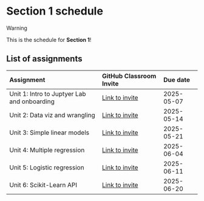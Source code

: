# Section 1 schedule

> [!WARNING]  
> This is the schedule for **Section 1**!

## List of assignments

| **Assignment** | **GitHub Classroom Invite** | **Due date** |
|:--- |:--- |:--- |
| Unit 1: Intro to Juptyer Lab and onboarding | [Link to invite](https://classroom.github.com/a/AuT1P80o) | 2025-05-07 |
| Unit 2: Data viz and wrangling | [Link to invite](https://classroom.github.com/a/bH4knhv9) | 2025-05-14 |
| Unit 3: Simple linear models | [Link to invite](https://classroom.github.com/a/lA5eZJ3L) | 2025-05-21 |
| Unit 4: Multiple regression | [Link to invite](https://classroom.github.com/a/KJLSMxPH) | 2025-06-04 |
| Unit 5: Logistic regression | [Link to invite](https://classroom.github.com/a/cWH54wCL) | 2025-06-11 |
| Unit 6: Scikit-Learn API | [Link to invite](https://classroom.github.com/a/Mq0kbOwL) | 2025-06-20 |
<!-- start of comment
| Unit 7: Virtual sampling | [Link to invite](https://classroom.github.com/a/cjTzC8CO) | 2025-02-28 |
| Unit 8: Bootstrap sampling and confidence intervals | [Link to invite](https://classroom.github.com/a/gWB3gxw-) | 2025-03-07 |
| Unit 9: Hypothesis testing | [Link to invite](https://classroom.github.com/a/NjCrlCS8) | 2025-03-21 |
| Unit 10: Inference for regression | [Link to invite](https://classroom.github.com/a/6VdyjaQx) | 2025-03-28 | 
| Unit 11: Decision trees | [Link to invite](https://classroom.github.com/a/685_FLe2) | 2025-04-04 |
| Unit 12: Non-linear models | [Link to invite](https://classroom.github.com/a/eAIlhR8b) | 2025-04-11 |
| Unit 13: Evaluating model performance| [Link to invite](https://classroom.github.com/a/ZSEI7Glf) | 2025-04-15 |
end of comment -->
